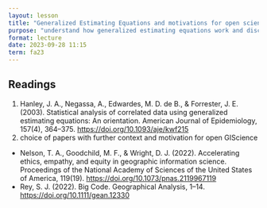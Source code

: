 ```yaml
---
layout: lesson
title: "Generalized Estimating Equations and motivations for open science"
purpose: "understand how generalized estimating equations work and discuss motivations for open GIScience"
format: lecture
date: 2023-09-28 11:15
term: fa23
---
```


## Readings

1. Hanley, J. A., Negassa, A., Edwardes, M. D. de B., & Forrester, J. E. (2003). Statistical analysis of correlated data using generalized estimating equations: An orientation. American Journal of Epidemiology, 157(4), 364–375. https://doi.org/10.1093/aje/kwf215
1. choice of papers with further context and motivation for open GIScience
  - Nelson, T. A., Goodchild, M. F., & Wright, D. J. (2022). Accelerating ethics, empathy, and equity in geographic information science. Proceedings of the National Academy of Sciences of the United States of America, 119(19). https://doi.org/10.1073/pnas.2119967119
  - Rey, S. J. (2022). Big Code. Geographical Analysis, 1–14. https://doi.org/10.1111/gean.12330
